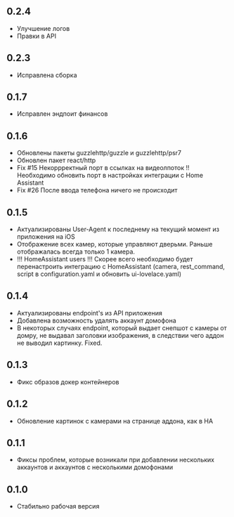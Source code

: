 ## 0.2.4
- Улучшение логов
- Правки в API
## 0.2.3
- Исправлена сборка
## 0.1.7
- Исправлен эндпоит финансов
## 0.1.6
- Обновлены пакеты guzzlehttp/guzzle и guzzlehttp/psr7
- Обновлен пакет react/http
- Fix #15 Некоррректный порт в ссылках на видеолпоток !! Необходимо обновить порт в настройках интеграции с Home Assistant
- Fix #26 После ввода телефона ничего не происходит

## 0.1.5
- Актуализированы User-Agent к последнему на текущий момент из приложения на iOS
- Отображение всех камер, которые управляют дверьми. Раньше отображалась всегда только 1 камера.
- !!! HomeAssistant users !!! Скорее всего необходимо будет перенастроить интеграцию с HomeAssistant (camera, rest_command, script в configuration.yaml и обновить ui-lovelace.yaml)

## 0.1.4
- Актуализированы endpoint's из API приложения
- Добавлена возможность удалять аккаунт домофона
- В некоторых случаях endpoint, который выдает снепшот с камеры от домру, не выдавал заголовки изображения, в следствии чего аддон не выводил картинку. Fixed.

## 0.1.3
- Фикс образов докер контейнеров

## 0.1.2
- Обновление картинок с камерами на странице аддона, как в HA

## 0.1.1
- Фиксы проблем, которые возникали при добавлении нескольких аккаунтов и аккаунтов с несколькими домофонами

## 0.1.0
- Стабильно рабочая версия

